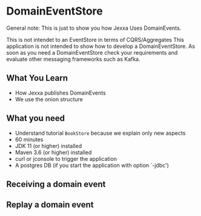 # DomainEventStore 

General note: This is just to show you how Jexxa Uses DomainEvents. 

This is not intendet to an EventStore in terms of CQRS/Aggregates
This application is not intended to show how to develop a DomainEventStore. As soon as you need a 
DomainEventStore check your requirements and evaluate other messaging frameworks such as Kafka.  

## What You Learn

*   How Jexxa publishes DomainEvents 
*   We use the onion structure    

## What you need

*   Understand tutorial `BookStore` because we explain only new aspects 
*   60 minutes
*   JDK 11 (or higher) installed 
*   Maven 3.6 (or higher) installed
*   curl or jconsole to trigger the application
*   A postgres DB (if you start the application with option `-jdbc')  

## Receiving a domain event  
 
## Replay a domain event 


